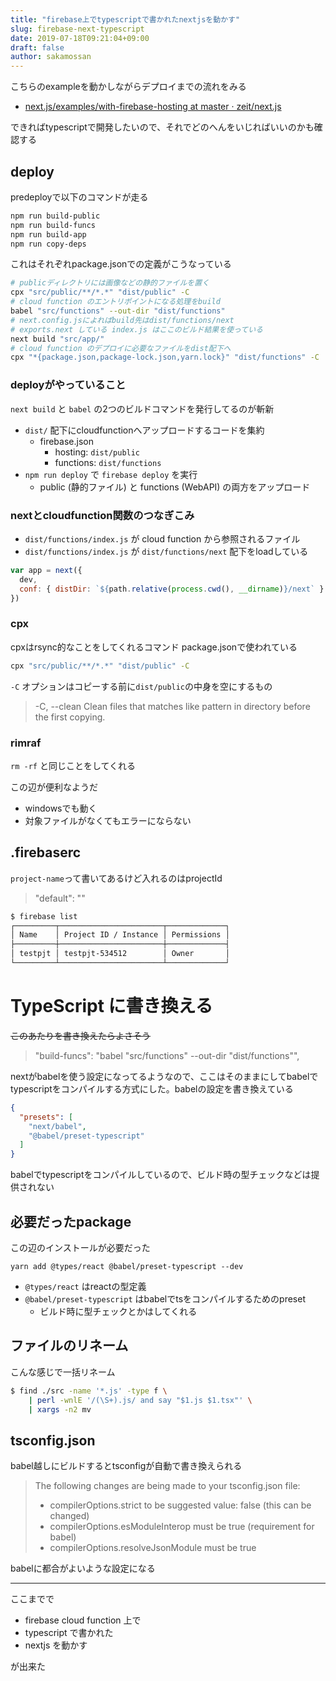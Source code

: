 ```yaml
---
title: "firebase上でtypescriptで書かれたnextjsを動かす"
slug: firebase-next-typescript
date: 2019-07-18T09:21:04+09:00
draft: false
author: sakamossan
---
```


こちらのexampleを動かしながらデプロイまでの流れをみる

- [next.js/examples/with-firebase-hosting at master · zeit/next.js](https://github.com/zeit/next.js/tree/master/examples/with-firebase-hosting)

できればtypescriptで開発したいので、それでどのへんをいじればいいのかも確認する


## deploy

predeployで以下のコマンドが走る

```bash
npm run build-public
npm run build-funcs
npm run build-app
npm run copy-deps
```

これはそれぞれpackage.jsonでの定義がこうなっている

```bash
# publicディレクトリには画像などの静的ファイルを置く
cpx "src/public/**/*.*" "dist/public" -C
# cloud function のエントリポイントになる処理をbuild
babel "src/functions" --out-dir "dist/functions"
# next.config.jsによればbuild先はdist/functions/next
# exports.next している index.js はここのビルド結果を使っている
next build "src/app/"
# cloud function のデプロイに必要なファイルをdist配下へ
cpx "*{package.json,package-lock.json,yarn.lock}" "dist/functions" -C
```

### deployがやっていること

`next build` と `babel` の2つのビルドコマンドを発行してるのが斬新

- `dist/` 配下にcloudfunctionへアップロードするコードを集約
  - firebase.json
    - hosting: `dist/public`
    - functions: `dist/functions`
- `npm run deploy` で `firebase deploy` を実行
    - public (静的ファイル) と functions (WebAPI) の両方をアップロード

### nextとcloudfunction関数のつなぎこみ

- `dist/functions/index.js` が cloud function から参照されるファイル
- `dist/functions/index.js` が `dist/functions/next` 配下をloadしている

```js
var app = next({
  dev,
  conf: { distDir: `${path.relative(process.cwd(), __dirname)}/next` }
})
```


### cpx

cpxはrsync的なことをしてくれるコマンド
package.jsonで使われている

```bash
cpx "src/public/**/*.*" "dist/public" -C
```

`-C` オプションはコピーする前に`dist/public`の中身を空にするもの

> -C, --clean               Clean files that matches <source> like pattern in
>                              <dest> directory before the first copying.


### rimraf

`rm -rf` と同じことをしてくれる

この辺が便利なようだ

- windowsでも動く
- 対象ファイルがなくてもエラーにならない


## .firebaserc

`project-name`って書いてあるけど入れるのはprojectId

> "default": "<project-name-here>"

```bash
$ firebase list
┌─────────┬───────────────────────┬─────────────┐
│ Name    │ Project ID / Instance │ Permissions │
├─────────┼───────────────────────┼─────────────┤
│ testpjt │ testpjt-534512        │ Owner       │
└─────────┴───────────────────────┴─────────────┘
```


# TypeScript に書き換える

~~このあたりを書き換えたらよさそう~~

> "build-funcs": "babel \"src/functions\" --out-dir \"dist/functions\"",

nextがbabelを使う設定になってるようなので、ここはそのままにしてbabelでtypescriptをコンパイルする方式にした。babelの設定を書き換えている

```json
{
  "presets": [
    "next/babel",
    "@babel/preset-typescript"
  ]
}
```

babelでtypescriptをコンパイルしているので、ビルド時の型チェックなどは提供されない

## 必要だったpackage

この辺のインストールが必要だった

```
yarn add @types/react @babel/preset-typescript --dev
```

- `@types/react` はreactの型定義
- `@babel/preset-typescript` はbabelでtsをコンパイルするためのpreset
    - ビルド時に型チェックとかはしてくれる


## ファイルのリネーム

こんな感じで一括リネーム

```bash
$ find ./src -name '*.js' -type f \
    | perl -wnlE '/(\S+).js/ and say "$1.js $1.tsx"' \
    | xargs -n2 mv
```

## tsconfig.json

babel越しにビルドするとtsconfigが自動で書き換えられる

> The following changes are being made to your tsconfig.json file:
>  - compilerOptions.strict to be suggested value: false (this can be changed)
>  - compilerOptions.esModuleInterop must be true (requirement for babel)
>  - compilerOptions.resolveJsonModule must be true

babelに都合がよいような設定になる

---

ここまでで

- firebase cloud function 上で
- typescript で書かれた
- nextjs を動かす

が出来た


